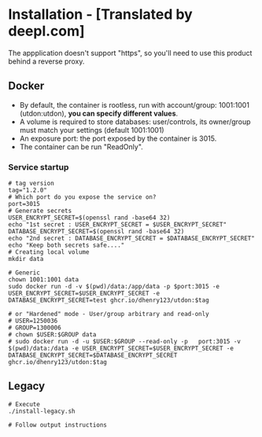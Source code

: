 # Installation - [Translated by deepl.com]

The appplication doesn't support "https", so you'll need to use this product behind a reverse proxy.

## Docker

- By default, the container is rootless, run with account/group: 1001:1001 (utdon:utdon), **you can specify different values**.
- A volume is required to store databases: user/controls, its owner/group must match your settings (default 1001:1001)
- An exposure port: the port exposed by the container is 3015.
- The container can be run "ReadOnly".

### Service startup

```
# tag version
tag="1.2.0"
# Which port do you expose the service on?
port=3015
# Generate secrets
USER_ENCRYPT_SECRET=$(openssl rand -base64 32)
echo "1st secret : USER_ENCRYPT_SECRET = $USER_ENCRYPT_SECRET"
DATABASE_ENCRYPT_SECRET=$(openssl rand -base64 32)
echo "2nd secret : DATABASE_ENCRYPT_SECRET = $DATABASE_ENCRYPT_SECRET"
echo "Keep both secrets safe...."
# Creating local volume
mkdir data

# Generic
chown 1001:1001 data
sudo docker run -d -v $(pwd)/data:/app/data -p $port:3015 -e USER_ENCRYPT_SECRET=$USER_ENCRYPT_SECRET -e DATABASE_ENCRYPT_SECRET=test ghcr.io/dhenry123/utdon:$tag

# or "Hardened" mode - User/group arbitrary and read-only
# USER=1250036
# GROUP=1300006
# chown $USER:$GROUP data
# sudo docker run -d -u $USER:$GROUP --read-only -p   port:3015 -v $(pwd)/data:/data -e USER_ENCRYPT_SECRET=$USER_ENCRYPT_SECRET -e DATABASE_ENCRYPT_SECRET=$DATABASE_ENCRYPT_SECRET ghcr.io/dhenry123/utdon:$tag

```

## Legacy

```shell
# Execute
./install-legacy.sh

# Follow output instructions

```
